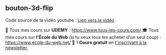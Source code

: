 ## bouton-3d-flip

Code source de la vidéo youtube : [Lien vers la vidéo](https://youtu.be/j-t8fa2omRA)

🎁  Tous mes cours sur **UDEMY** : https://www.tous-les-cours.com/
🎓  Tous mes cours sur **l'École du Web** (si tu veux tous les acheter d'un seul coup) : https://www.ecole-du-web.net/
🚀 1 **Cours gratuit** en [t'inscrivant à la newsletter.](https://www.le-designer-du-web.com/news) <br>

